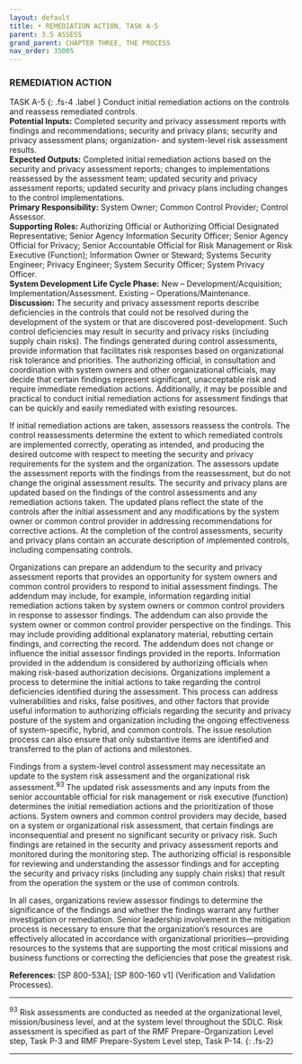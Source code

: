 ```yaml
---
layout: default
title: • REMEDIATION ACTION, TASK A-5 
parent: 3.5 ASSESS 
grand_parent: CHAPTER THREE, THE PROCESS
nav_order: 35005
---
```


### REMEDIATION ACTION 
TASK A-5
{: .fs-4 .label }
Conduct initial remediation actions on the controls and reassess remediated controls.  
**Potential Inputs:** Completed security and privacy assessment reports with findings and recommendations; security and privacy plans; security and privacy assessment plans; organization- and system-level risk assessment results.  
**Expected Outputs:** Completed initial remediation actions based on the security and privacy assessment reports; changes to implementations reassessed by the assessment team; updated security and privacy assessment reports; updated security and privacy plans including changes to the control implementations.  
**Primary Responsibility:** System Owner; Common Control Provider; Control Assessor.  
**Supporting Roles:** Authorizing Official or Authorizing Official Designated Representative; Senior Agency Information Security Officer; Senior Agency Official for Privacy; Senior Accountable Official for Risk Management or Risk Executive (Function); Information Owner or Steward; Systems Security Engineer; Privacy Engineer; System Security Officer; System Privacy Officer.  
**System Development Life Cycle Phase:** New – Development/Acquisition; Implementation/Assessment. Existing – Operations/Maintenance.  
**Discussion:** The security and privacy assessment reports describe deficiencies in the controls that could not be resolved during the development of the system or that are discovered post-development. Such control deficiencies may result in security and privacy risks (including supply chain risks). The findings generated during control assessments, provide information that facilitates risk responses based on organizational risk tolerance and priorities. The authorizing official, in consultation and coordination with system owners and other organizational officials, may decide that certain findings represent significant, unacceptable risk and require immediate remediation actions. Additionally, it may be possible and practical to conduct initial remediation actions for assessment findings that can be quickly and easily remediated with existing resources. 

If initial remediation actions are taken, assessors reassess the controls. The control reassessments determine the extent to which remediated controls are implemented correctly, operating as intended, and producing the desired outcome with respect to meeting the security and privacy requirements for the system and the organization. The assessors update the assessment reports with the findings from the reassessment, but do not change the original assessment results. The security and privacy plans are updated based on the findings of the control assessments and any remediation actions taken. The updated plans reflect the state of the controls after the initial assessment and any modifications by the system owner or common control provider in addressing recommendations for corrective actions. At the completion of the control assessments, security and privacy plans contain an accurate description of implemented controls, including compensating controls. 

Organizations can prepare an addendum to the security and privacy assessment reports that provides an opportunity for system owners and common control providers to respond to initial assessment findings. The addendum may include, for example, information regarding initial remediation actions taken by system owners or common control providers in response to assessor findings. The addendum can also provide the system owner or common control provider perspective on the findings. This may include providing additional explanatory material, rebutting certain findings, and correcting the record. The addendum does not change or influence the initial assessor findings provided in the reports. Information provided in the addendum is considered by authorizing officials when making risk-based authorization decisions. Organizations implement a process to determine the initial actions to take regarding the control deficiencies identified during the assessment. This process can address vulnerabilities and risks, false positives, and other factors that provide useful information to authorizing officials regarding the security and privacy posture of the system and organization including the ongoing effectiveness of system-specific, hybrid, and common controls. The issue resolution process can also ensure that only substantive items are identified and transferred to the plan of actions and milestones. 

Findings from a system-level control assessment may necessitate an update to the system risk assessment and the organizational risk assessment.<sup>93</sup> The updated risk assessments and any inputs from the senior accountable official for risk management or risk executive (function) determines the initial remediation actions and the prioritization of those actions. System owners and common control providers may decide, based on a system or organizational risk assessment, that certain findings are inconsequential and present no significant security or privacy risk. Such findings are retained in the security and privacy assessment reports and monitored during the monitoring step. The authorizing official is responsible for reviewing and understanding the assessor findings and for accepting the security and privacy risks (including any supply chain risks) that result from the operation the system or the use of common controls.  

In all cases, organizations review assessor findings to determine the significance of the findings and whether the findings warrant any further investigation or remediation. Senior leadership involvement in the mitigation process is necessary to ensure that the organization’s resources are effectively allocated in accordance with organizational priorities—providing resources to the systems that are supporting the most critical missions and business functions or correcting the deficiencies that pose the greatest risk.  

**References:** [SP 800-53A]; [SP 800-160 v1] (Verification and Validation Processes).

***

<sup>93</sup> Risk assessments are conducted as needed at the organizational level, mission/business level, and at the system level throughout the SDLC. Risk assessment is specified as part of the RMF Prepare-Organization Level step, Task P-3 and RMF Prepare-System Level step, Task P-14.
{: .fs-2}

*** 

